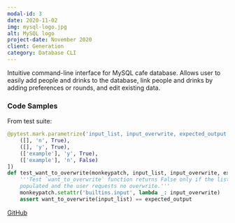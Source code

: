```yaml
---
modal-id: 3
date: 2020-11-02
img: mysql-logo.jpg
alt: MySQL logo
project-date: November 2020
client: Generation
category: Database CLI
---
```


Intuitive command-line interface for MySQL cafe database. Allows user to easily
add people and drinks to the database, link people and drinks by adding
preferences or rounds, and edit existing data.

### Code Samples

From test suite:

```python
@pytest.mark.parametrize('input_list, input_overwrite, expected_output', [
    ([], 'n', True),
    ([], 'y', True),
    (['example'], 'y', True),
    (['example'], 'n', False)
])
def test_want_to_overwrite(monkeypatch, input_list, input_overwrite, expected_output):
    '''Test `want_to_overwrite` function returns False only if the list is
    populated and the user requests no overwrite.'''
    monkeypatch.setattr('builtins.input', lambda _: input_overwrite)
    assert want_to_overwrite(input_list) == expected_output
```

<a href="https://github.com/jacobcallear/mybrew">
  <i class="fa fa-fw fa-github"></i>
  GitHub
</a>
